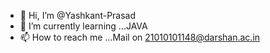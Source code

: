 - 👋 Hi, I’m @Yashkant-Prasad
- 🌱 I’m currently learning ...JAVA
- 📫 How to reach me ...Mail on 21010101148@darshan.ac.in

<!---
Yashkant-Prasad/Yashkant-Prasad is a ✨ special ✨ repository because its `README.md` (this file) appears on your GitHub profile.
You can click the Preview link to take a look at your changes.
--->
